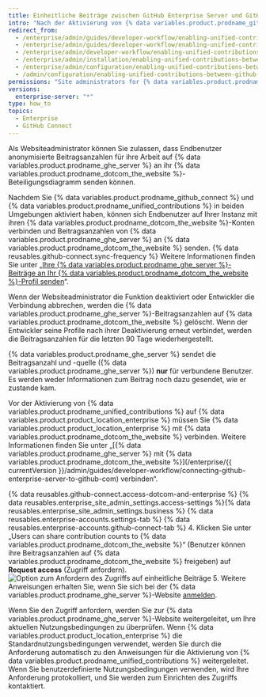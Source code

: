 ```yaml
---
title: Einheitliche Beiträge zwischen GitHub Enterprise Server und GitHub.com aktivieren
intro: "Nach der Aktivierung von {% data variables.product.prodname_github_connect %} können Sie festlegen, dass {% data variables.product.prodname_ghe_cloud %}-Mitglieder ihre Arbeit auf {% data variables.product.prodname_ghe_server %} hervorheben können, indem sie die Beitragsanzahlen an ihre {% data variables.product.prodname_dotcom_the_website %}-Profile senden."
redirect_from:
  - /enterprise/admin/guides/developer-workflow/enabling-unified-contributions-between-github-enterprise-and-github-com/
  - /enterprise/admin/guides/developer-workflow/enabling-unified-contributions-between-github-enterprise-server-and-github-com/
  - /enterprise/admin/developer-workflow/enabling-unified-contributions-between-github-enterprise-server-and-githubcom/
  - /enterprise/admin/installation/enabling-unified-contributions-between-github-enterprise-server-and-githubcom
  - /enterprise/admin/configuration/enabling-unified-contributions-between-github-enterprise-server-and-githubcom
  - /admin/configuration/enabling-unified-contributions-between-github-enterprise-server-and-githubcom
permissions: "Site administrators for {% data variables.product.prodname_ghe_server %} who are also owners of the connected {% data variables.product.prodname_ghe_cloud %} organization or enterprise account can enable unified contributions between {% data variables.product.prodname_ghe_server %} and {% data variables.product.prodname_dotcom_the_website %}."
versions:
  enterprise-server: "*"
type: how_to
topics:
  - Enterprise
  - GitHub Connect
---
```


Als Websiteadministrator können Sie zulassen, dass Endbenutzer anonymisierte Beitragsanzahlen für ihre Arbeit auf {% data variables.product.prodname_ghe_server %} an ihr {% data variables.product.prodname_dotcom_the_website %}-Beteiligungsdiagramm senden können.

Nachdem Sie {% data variables.product.prodname_github_connect %} und {% data variables.product.prodname_unified_contributions %} in beiden Umgebungen aktiviert haben, können sich Endbenutzer auf Ihrer Instanz mit ihren {% data variables.product.prodname_dotcom_the_website %}-Konten verbinden und Beitragsanzahlen von {% data variables.product.prodname_ghe_server %} an {% data variables.product.prodname_dotcom_the_website %} senden. {% data reusables.github-connect.sync-frequency %} Weitere Informationen finden Sie unter „[Ihre {% data variables.product.prodname_ghe_server %}-Beiträge an Ihr {% data variables.product.prodname_dotcom_the_website %}-Profil senden](/articles/sending-your-github-enterprise-server-contributions-to-your-github-com-profile/)“.

Wenn der Websiteadministrator die Funktion deaktiviert oder Entwickler die Verbindung abbrechen, werden die {% data variables.product.prodname_ghe_server %}-Beitragsanzahlen auf {% data variables.product.prodname_dotcom_the_website %} gelöscht. Wenn der Entwickler seine Profile nach ihrer Deaktivierung erneut verbindet, werden die Beitragsanzahlen für die letzten 90 Tage wiederhergestellt.

{% data variables.product.prodname_ghe_server %} sendet die Beitragsanzahl und -quelle ({% data variables.product.prodname_ghe_server %}) **nur** für verbundene Benutzer. Es werden weder Informationen zum Beitrag noch dazu gesendet, wie er zustande kam.

Vor der Aktivierung von {% data variables.product.prodname_unified_contributions %} auf {% data variables.product.product_location_enterprise %} müssen Sie {% data variables.product.product_location_enterprise %} mit {% data variables.product.prodname_dotcom_the_website %} verbinden. Weitere Informationen finden Sie unter „[{% data variables.product.prodname_ghe_server %} mit {% data variables.product.prodname_dotcom_the_website %}](/enterprise/{{ currentVersion }}/admin/guides/developer-workflow/connecting-github-enterprise-server-to-github-com) verbinden“.

{% data reusables.github-connect.access-dotcom-and-enterprise %}
{% data reusables.enterprise_site_admin_settings.access-settings %}{% data reusables.enterprise_site_admin_settings.business %}
{% data reusables.enterprise-accounts.settings-tab %}
{% data reusables.enterprise-accounts.github-connect-tab %} 4. Klicken Sie unter „Users can share contribution counts to {% data variables.product.prodname_dotcom_the_website %}“ (Benutzer können ihre Beitragsanzahlen auf {% data variables.product.prodname_dotcom_the_website %} freigeben) auf **Request access** (Zugriff anfordern). ![Option zum Anfordern des Zugriffs auf einheitliche Beiträge](/assets/images/enterprise/site-admin-settings/dotcom-ghe-connection-request-access.png) 5. Weitere Anweisungen erhalten Sie, wenn Sie sich bei der {% data variables.product.prodname_ghe_server %}-Website [anmelden](https://enterprise.github.com/login).

Wenn Sie den Zugriff anfordern, werden Sie zur {% data variables.product.prodname_ghe_server %}-Website weitergeleitet, um Ihre aktuellen Nutzungsbedingungen zu überprüfen. Wenn {% data variables.product.product_location_enterprise %} die Standardnutzungsbedingungen verwendet, werden Sie durch die Anforderung automatisch zu den Anweisungen für die Aktivierung von {% data variables.product.prodname_unified_contributions %} weitergeleitet. Wenn Sie benutzerdefinierte Nutzungsbedingungen verwenden, wird Ihre Anforderung protokolliert, und Sie werden zum Einrichten des Zugriffs kontaktiert.
